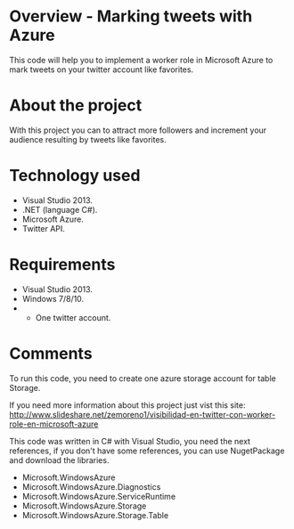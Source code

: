 # Overview - Marking tweets with Azure
This code will help you to implement a worker role in Microsoft Azure to mark tweets on your twitter account like favorites.

# About the project

With this project you can to attract more followers and increment your audience resulting by tweets like favorites.

# Technology used
* Visual Studio 2013.
* .NET (language C#).
* Microsoft Azure.
* Twitter API.

# Requirements

* Visual Studio 2013.
* Windows 7/8/10.
* * One twitter account.

# Comments

To run this code, you need to create one azure storage account for table Storage.

If you need more information about this project just vist this site: http://www.slideshare.net/zemoreno1/visibilidad-en-twitter-con-worker-role-en-microsoft-azure

This code was written in C# with Visual Studio, you need the next references, if you don't have some references, you can use NugetPackage and download the libraries.

* Microsoft.WindowsAzure
* Microsoft.WindowsAzure.Diagnostics
* Microsoft.WindowsAzure.ServiceRuntime
* Microsoft.WindowsAzure.Storage
* Microsoft.WindowsAzure.Storage.Table

